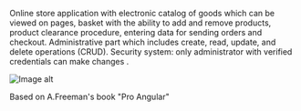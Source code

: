 Online store application with electronic catalog of goods which can be viewed on pages, basket with the ability to add and remove products, product clearance procedure, entering data for sending orders and checkout. Administrative part which includes create, read, update, and delete operations (CRUD). Security system: only administrator with verified credentials can make changes .

![Image alt](https://github.com/SalimovaNellia/sports-store-angular/raw/master/src/assets/screenshot.png)

Based on A.Freeman's book "Pro Angular"

